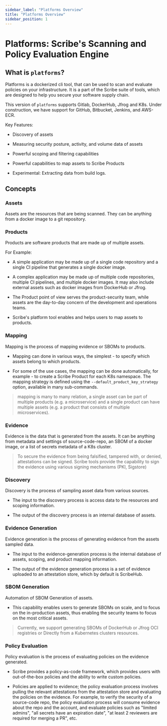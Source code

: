 ```yaml
---
sidebar_label: "Platforms Overview"
title: "Platforms Overview"
sidebar_position: 1
---
```


# Platforms: Scribe's Scanning and Policy Evaluation Engine

## What is `platforms`?
Platforms is a dockerized cli tool, that can be used to scan and evaluate policies on your infrastructure. It is a part of the Scribe suite of tools, which are designed to help you secure your software supply chain.

This version of `platforms` supports Gitlab, DockerHub, Jfrog and K8s. Under construction, we have support for GitHub, Bitbucket, Jenkins, and AWS-ECR.

Key Features:

* Discovery of assets

* Measuring security posture, activity,
and volume data of assets

* Powerful scoping and filtering capabilities

* Powerful capabilities to map assets to Scribe Products

* Experimental: Extracting data from build logs.

## Concepts

### Assets

Assets are the resources that are being scanned. They can be anything from a docker image to a git repository.

### Products

Products are software products that are made up of multiple assets. 

For Example:

* A simple application may be made up of a single code repository and a single CI pipeline that generates a single docker image.

* A complex application may be made up of multiple code repositories, multiple CI pipelines, and multiple docker images. It may also include external assets such as docker images from DockerHub or Jfrog.

* The Product point of view serves the product-security team, while assets are the day-to-day concern of the development and operations teams.

* Scribe's platform tool enables and helps users to map assets to products.

### Mapping
Mapping is the process of mapping evidence or SBOMs to products.

* Mapping can done in various ways, the simplest - to specify which assets belong to which products.

* For some of the use cases, the mapping can be done automatically, for example - to create a Scribe Product for each K8s namespace. The mapping strategy is defined using the `--default_product_key_strategy` option, available in many sub-commands.

> mapping is many to many relation, a single asset can be part of multiple products (e.g. a microservice) and a single product can have multiple assets (e.g. a product that consists of multiple microservices).

### Evidence

Evidence is the data that is generated from the assets. It can be anything from metadata and settings of source-code-repo, an SBOM of a docker image, or a list of secrets metadata of a K8s cluster.

> To secure the evidence from being falsified, tampered with, or denied, attestations can be signed. Scribe tools provide the capability to sign the evidence using various signing mechanisms (PKI, Sigstore)

### Discovery

Discovery is the process of sampling asset data from various sources.

* The input to the discovery process is access data to the resources and scoping information.

* The output of the discovery process is an internal database of assets.

### Evidence Generation

Evidence generation is the process of generating evidence from the assets sampled data. 

* The input to the evidence-generation process is the internal database of assets, scoping, and product mapping information.

* The output of the evidence generation process is a set of evidence uploaded to an attestation store, which by default is ScribeHub.

### SBOM Generation

Automation of SBOM Generation of assets.

* This capability enables users to generate SBOMs on scale, and to focus on the in-production assets, thus enabling the security teams to focus on the most critical assets.

> Currently, we support generating SBOMs of DockerHub or Jfrog OCI registries or Directly from a Kubernetes clusters resources.

### Policy Evaluation

Policy evaluation is the process of evaluating policies on the evidence generated.

* Scribe provides a policy-as-code framework, which provides users with out-of-the-box policies and the ability to write custom policies.

* Policies are applied to evidence; the policy evaluation process involves pulling the relevant attestations from the attestation store and evaluating the policies on the evidence. For example, to verify the security of a source-code repo, the policy evaluation process will consume evidence about the repo and the account, and evaluate policies such as "limited admins", "all secrets have an expiration date", "at least 2 reviewers are required for merging a PR", etc.

